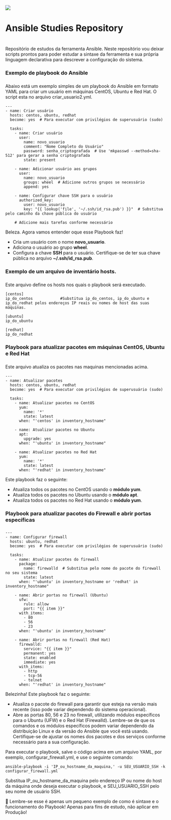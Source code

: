 ![](https://i0.wp.com/blog.knoldus.com/wp-content/uploads/2017/10/ansible_logo.png?fit=1800%2C514&ssl=1)
# Ansible Studies Repository<h1>
Repositório de estudos da ferramenta Ansible. Neste repositório vou deixar scripts prontos para poder estudar a sintaxe da ferramenta e sua própria linguagem declarativa para descrever a configuração do sistema.

### Exemplo de playbook do Ansible <h3>
Abaixo está um exemplo simples de um playbook do Ansible em formato YAML para criar um usuário em máquinas CentOS, Ubuntu e Red Hat. O script esta no arquivo criar_usuario2.yml.

~~~YML
---
- name: Criar usuário
  hosts: centos, ubuntu, redhat
  become: yes  # Para executar com privilégios de superusuário (sudo)

  tasks:
    - name: Criar usuário
      user:
        name: novo_usuario
        comment: "Nome Completo do Usuário"
        password: senha_criptografada  # Use 'mkpasswd --method=sha-512' para gerar a senha criptografada
        state: present

    - name: Adicionar usuário aos grupos
      user:
        name: novo_usuario
        groups: wheel  # Adicione outros grupos se necessário
        append: yes

    - name: Configurar chave SSH para o usuário
      authorized_key:
        user: novo_usuario
        key: "{{ lookup('file', '~/.ssh/id_rsa.pub') }}"  # Substitua pelo caminho da chave pública do usuário

    # Adicione mais tarefas conforme necessário
~~~~

Beleza. Agora vamos entender oque esse Playbook faz! 

* Cria um usuário com o nome **novo_usuario**.
* Adiciona o usuário ao grupo **wheel**.
* Configura a chave **SSH** para o usuário. Certifique-se de ter sua chave pública no arquivo **~/.ssh/id_rsa.pub**.

### Exemplo de um arquivo de inventário hosts.<h3>
Este arquivo define os hosts nos quais o playbook será executado.
~~~YML
[centos]
ip_do_centos            #Substitua ip_do_centos, ip_do_ubuntu e ip_do_redhat pelos endereços IP reais ou nomes de host das suas máquinas. 

[ubuntu]
ip_do_ubuntu

[redhat]
ip_do_redhat

~~~
### Playbook para atualizar pacotes em máquinas CentOS, Ubuntu e Red Hat  <h3>
Este arquivo atualiza os pacotes nas maquinas mencionadas acima.
~~~YML
---
- name: Atualizar pacotes
  hosts: centos, ubuntu, redhat
  become: yes  # Para executar com privilégios de superusuário (sudo)

  tasks:
    - name: Atualizar pacotes no CentOS
      yum:
        name: '*'
        state: latest
      when: "'centos' in inventory_hostname"

    - name: Atualizar pacotes no Ubuntu
      apt:
        upgrade: yes
      when: "'ubuntu' in inventory_hostname"

    - name: Atualizar pacotes no Red Hat
      yum:
        name: '*'
        state: latest
      when: "'redhat' in inventory_hostname"
~~~
Este playbook faz o seguinte:
* Atualiza todos os pacotes no CentOS usando o **módulo yum**.
* Atualiza todos os pacotes no Ubuntu usando o **módulo apt**.
*  Atualiza todos os pacotes no Red Hat usando o **módulo yum**.
### Playbook para atualizar pacotes do Firewall e abrir portas específicas <h3>
~~~YML
---
- name: Configurar firewall
  hosts: ubuntu, redhat
  become: yes  # Para executar com privilégios de superusuário (sudo)

  tasks:
    - name: Atualizar pacotes do firewall
      package:
        name: firewalld  # Substitua pelo nome do pacote do firewall no seu sistema
        state: latest
      when: "'ubuntu' in inventory_hostname or 'redhat' in inventory_hostname"

    - name: Abrir portas no firewall (Ubuntu)
      ufw:
        rule: allow
        port: "{{ item }}"
      with_items:
        - 80
        - 56
        - 23
      when: "'ubuntu' in inventory_hostname"

    - name: Abrir portas no firewall (Red Hat)
      firewalld:
        service: "{{ item }}"
        permanent: yes
        state: enabled
        immediate: yes
      with_items:
        - http
        - tcp-56
        - telnet
      when: "'redhat' in inventory_hostname"
~~~
Belezinha! Este playbook faz o seguinte:
* Atualiza o pacote do firewall para garantir que esteja na versão mais recente (isso pode variar dependendo do sistema operacional).
* Abre as portas 80, 56 e 23 no firewall, utilizando módulos específicos para o Ubuntu (UFW) e o Red Hat (Firewalld).
Lembre-se de que os comandos e os módulos específicos podem variar dependendo da distribuição Linux e da versão do Ansible que você está usando. Certifique-se de ajustar os nomes dos pacotes e dos serviços conforme necessário para a sua configuração.

Para executar o playbook, salve o código acima em um arquivo YAML, por exemplo, configurar_firewall.yml, e use o seguinte comando:
~~~YML
ansible-playbook -i 'IP_ou_hostname_da_maquina,' -u SEU_USUARIO_SSH -k configurar_firewall.yml
~~~
Substitua IP_ou_hostname_da_maquina pelo endereço IP ou nome do host da máquina onde deseja executar o playbook, e SEU_USUARIO_SSH pelo seu nome de usuário SSH.

💾 Lembre-se esse é apenas um pequeno exemplo de como é sintaxe e o funcionamento do Playbook! Apenas para fins de estudo, não aplicar em Produção!
